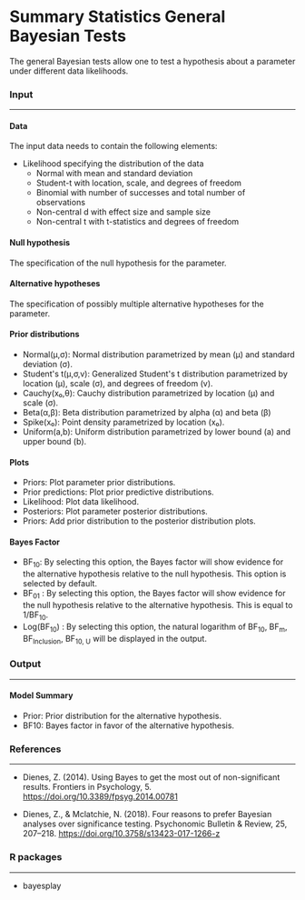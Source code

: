 Summary Statistics General Bayesian Tests
====================================

The general Bayesian tests allow one to test a hypothesis about a parameter under different data likelihoods.


### Input
---------

#### Data
The input data needs to contain the following elements:

- Likelihood specifying the distribution of the data
  - Normal with mean and standard deviation
  - Student-t with location, scale, and degrees of freedom
  - Binomial with number of successes and total number of observations
  - Non-central d with effect size and sample size
  - Non-central t with t-statistics and degrees of freedom


#### Null hypothesis
The specification of the null hypothesis for the parameter.


#### Alternative hypotheses
The specification of possibly multiple alternative hypotheses for the parameter.

#### Prior distributions
  - Normal(μ,σ): Normal distribution parametrized by mean (μ) and standard deviation (σ).
  - Student's t(μ,σ,v): Generalized Student's t distribution parametrized by location (μ), scale (σ), and degrees of freedom (v).
  - Cauchy(x₀,θ): Cauchy distribution parametrized by location (μ) and scale (σ).
  - Beta(α,β): Beta distribution parametrized by alpha (α) and beta (β)
  - Spike(x₀): Point density parametrized by location (x₀).
  - Uniform(a,b): Uniform distribution parametrized by lower bound (a) and upper bound (b).


#### Plots
  - Priors: Plot parameter prior distributions.
  - Prior predictions: Plot prior predictive distributions.
  - Likelihood: Plot data likelihood.
  - Posteriors: Plot parameter posterior distributions.
  - Priors: Add prior distribution to the posterior distribution plots. 


#### Bayes Factor
- BF<sub>10</sub>: By selecting this option, the Bayes factor will show evidence for the alternative hypothesis relative to the null hypothesis. This option is selected by default.
- BF<sub>01</sub> : By selecting this option, the Bayes factor will show evidence for the null hypothesis relative to the alternative hypothesis. This is equal to 1/BF<sub>10</sub>.
- Log(BF<sub>10</sub>) : By selecting this option, the natural logarithm of BF<sub>10</sub>, BF<sub>m</sub>, BF<sub>Inclusion</sub>, BF<sub>10, U</sub> will be displayed in the output.



### Output
----------

#### Model Summary
  - Prior: Prior distribution for the alternative hypothesis.
  - BF10: Bayes factor in favor of the alternative hypothesis.



### References
--------------
- Dienes, Z. (2014). Using Bayes to get the most out of non-significant results. Frontiers in Psychology, 5. https://doi.org/10.3389/fpsyg.2014.00781

- Dienes, Z., & Mclatchie, N. (2018). Four reasons to prefer Bayesian analyses over significance testing. Psychonomic Bulletin & Review, 25, 207–218. https://doi.org/10.3758/s13423-017-1266-z


### R packages
--------------
  - bayesplay